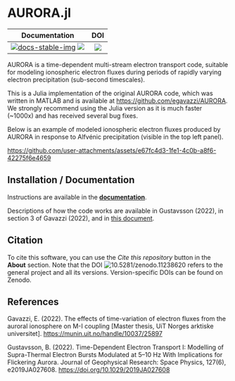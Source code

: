 # AURORA.jl

| **Documentation** | **DOI** |
|:-----------------:|:-------:|
| [![docs-stable-img]][docs-stable-url] [![][docs-dev-img]][docs-dev-url] | [![][doi-img]][doi-url] |

AURORA is a time-dependent multi-stream electron transport code, suitable for modeling ionospheric electron fluxes during periods of rapidly varying electron precipitation (sub-second timescales).

This is a Julia implementation of the original AURORA code, which was written in MATLAB and is available at https://github.com/egavazzi/AURORA. We strongly recommend using the Julia version as it is much faster (~1000x) and has received several bug fixes.

Below is an example of modeled ionospheric electron fluxes produced by AURORA in response to Alfvénic precipitation (visible in the top left panel).

https://github.com/user-attachments/assets/e67fc4d3-1fe1-4c0b-a8f6-42275f6e4659



## Installation / Documentation
Instructions are available in the [**documentation**](https://egavazzi.github.io/AURORA.jl/dev/).

Descriptions of how the code works are available in Gustavsson (2022), in section 3 of Gavazzi (2022), and in [this document](https://github.com/egavazzi/AURORA.jl/blob/main/docs/other/AURORA_Documentation.pdf).


## Citation
To cite this software, you can use the *Cite this repository* button in the **About** section. Note that the DOI ![10.5281/zenodo.11238620](https://doi.org/10.5281/zenodo.11238620) refers to the general project and all its versions. Version-specific DOIs can be found on Zenodo.


## References
Gavazzi, E. (2022). The effects of time-variation of electron fluxes from the auroral ionosphere on M-I coupling [Master thesis, UiT Norges arktiske universitet]. https://munin.uit.no/handle/10037/25897

Gustavsson, B. (2022). Time-Dependent Electron Transport I: Modelling of Supra-Thermal Electron Bursts Modulated at 5–10 Hz With Implications for Flickering Aurora. Journal of Geophysical Research: Space Physics, 127(6), e2019JA027608. https://doi.org/10.1029/2019JA027608





[docs-dev-img]: https://img.shields.io/badge/docs-dev-blue.svg
[docs-dev-url]: https://egavazzi.github.io/AURORA.jl/dev/
[docs-stable-img]: https://img.shields.io/badge/docs-stable-blue.svg
[docs-stable-url]: https://egavazzi.github.io/AURORA.jl/stable/
[doi-img]: https://zenodo.org/badge/DOI/10.5281/zenodo.11238620.svg
[doi-url]: https://doi.org/10.5281/zenodo.11238620
